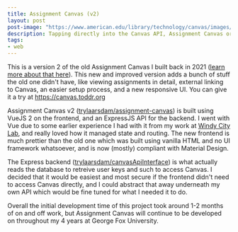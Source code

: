 ```yaml
---
title: Assignment Canvas (v2)
layout: post
post-image: "https://www.american.edu/library/technology/canvas/images/canvas_logo.jpg"
description: Tapping directly into the Canvas API, Assignment Canvas organizes all your announcements and assignments from all your courses into one central location. No more clicking through a dozen courses to find all your homework.
tags:
- web
---
```


This is a version 2 of the old Assignment Canvas I built back in 2021 ([learn more about that here](https://toddr.org/projects/assignment-canvas)). This new and improved version adds a bunch of stuff the old one didn't have, like viewing assignments in detail, external linking to Canvas, an easier setup process, and a new responsive UI. You can give it a try at https://canvas.toddr.org

Assignment Canvas v2 ([trylaarsdam/assignment-canvas](https://github.com/trylaarsdam/assignment-canvas)) is built using VueJS 2 on the frontend, and an ExpressJS API for the backend. I went with Vue due to some earlier experience I had with it from my work at [Windy City Lab](https://thewcl.com), and really loved how it managed state and routing. The new frontend is much prettier than the old one which was built using vanilla HTML and no UI framework whatsoever, and is now (mostly) compliant with Material Design.

The Express backend ([trylaarsdam/canvasApiInterface](https://github.com/trylaarsdam/canvasapiinterface)) is what actually reads the database to retreive user keys and such to access Canvas. I decided that it would be easiest and most secure if the frontend didn't need to access Canvas directly, and I could abstract that away underneath my own API which would be fine tuned for what I needed it to do. 

Overall the initial development time of this project took around 1-2 months of on and off work, but Assignment Canvas will continue to be developed on throughout my 4 years at George Fox University. 
